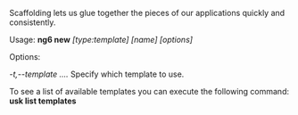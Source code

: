 Scaffolding lets us glue together the pieces of our applications quickly
and consistently.

Usage: **ng6 new** *[type:template]* *[name]* *[options]*

Options:

  *-t,--template*   *....* Specify which template to use.

To see a list of available templates you can execute the
following command: **usk list templates**